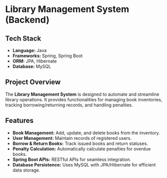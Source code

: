 # Library Management System (Backend)

## Tech Stack
- **Language:** Java  
- **Frameworks:** Spring, Spring Boot  
- **ORM:** JPA, Hibernate  
- **Database:** MySQL  

## Project Overview
The **Library Management System** is designed to automate and streamline library operations. It provides functionalities for managing book inventories, tracking borrowing/returning records, and handling penalties.

## Features
- **Book Management:** Add, update, and delete books from the inventory.
- **User Management:** Maintain records of registered users.
- **Borrow & Return Books:** Track issued books and return statuses.
- **Penalty Calculation:** Automatically calculate penalties for overdue books.
- **Spring Boot APIs:** RESTful APIs for seamless integration.
- **Database Persistence:** Uses MySQL with JPA/Hibernate for efficient data storage.
